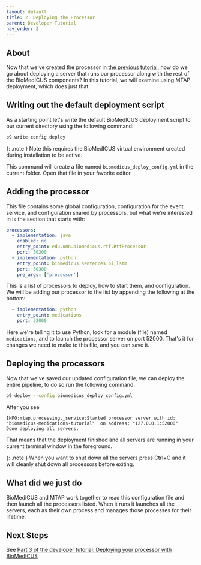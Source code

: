 ```yaml
---
layout: default
title: 2. Deploying the Processor
parent: Developer Tutorial
nav_order: 2
---
```


## About
Now that we've created the processor in [the previous tutorial](tutorial-1), how do we go about deploying a server that runs our processor along with the rest of the BioMedICUS components? In this tutorial, we will examine using MTAP deployment, which does just that.

## Writing out the default deployment script

As a starting point let's write the default BioMedICUS deployment script to our current directory using the following command:

```bash
b9 write-config deploy
```

{: .note }
Note this requires the BioMedICUS virtual environment created during installation to be active.

This command will create a file named ``biomedicus_deploy_config.yml`` in the current folder. Open that file in your favorite editor.


## Adding the processor

This file contains some global configuration, configuration for the event service, and configuration shared by processors, but what we're interested in is the section that starts with:

```yaml
processors:
  - implementation: java
    enabled: no
    entry_point: edu.umn.biomedicus.rtf.RtfProcessor
    port: 50200
  - implementation: python
    entry_point: biomedicus.sentences.bi_lstm
    port: 50300
    pre_args: ['processor']
```

This is a list of processors to deploy, how to start them, and configuration. We will be adding our processor to the list by appending the following at the bottom:

```yaml
  - implementation: python
    entry_point: medications
    port: 52000
```

Here we're telling it to use Python, look for a module (file) named ``medications``, and to launch the processor server on port 52000. That's it for changes we need to make to this file, and you can save it.

## Deploying the processors

Now that we've saved our updated configuration file, we can deploy the entire pipeline, to do so run the following command:

```bash
b9 deploy --config biomedicus_deploy_config.yml
```

After you see

```
INFO:mtap.processing._service:Started processor server with id: "biomedicus-medications-tutorial"  on address: "127.0.0.1:52000"
Done deploying all servers.
```

That means that the deployment finished and all servers are running in your current terminal window in the foreground.

{: .note }
When you want to shut down all the servers press Ctrl+C and it will cleanly shut down all processors before exiting.

## What did we just do

BioMedICUS and MTAP work together to read this configuration file and then launch all the processors listed. When it runs it launches all the servers, each as their own process and manages those processes for their lifetime.

## Next Steps

See [Part 3 of the developer tutorial: Deploying your processor with BioMedICUS](tutorial-3)
